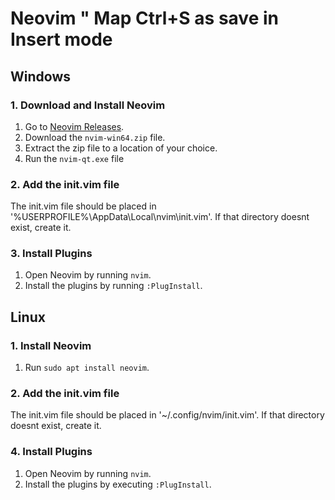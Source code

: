 # Neovim                                                 " Map Ctrl+S as save in Insert mode

## Windows

### 1. Download and Install Neovim

1. Go to [Neovim Releases](https://github.com/neovim/neovim/releases/latest).
2. Download the `nvim-win64.zip` file.
3. Extract the zip file to a location of your choice.
4. Run the `nvim-qt.exe` file

### 2. Add the init.vim file

The init.vim file should be placed in '%USERPROFILE%\AppData\Local\nvim\init.vim'. If that directory doesnt exist, create it.

### 3. Install Plugins

1. Open Neovim by running `nvim`.
2. Install the plugins by running `:PlugInstall`.

## Linux

### 1. Install Neovim

1. Run `sudo apt install neovim`.

### 2. Add the init.vim file

The init.vim file should be placed in '~/.config/nvim/init.vim'. If that directory doesnt exist, create it.

### 4. Install Plugins

1. Open Neovim by running `nvim`.
2. Install the plugins by executing `:PlugInstall`.
